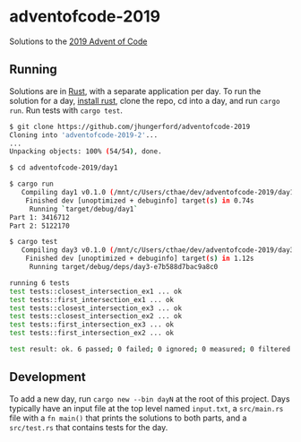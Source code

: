 # adventofcode-2019
Solutions to the [2019 Advent of Code](https://adventofcode.com/2019)

## Running
Solutions are in [Rust](https://www.rust-lang.org/), with a separate application per day.  To run the solution for a day, [install rust](https://www.rust-lang.org/tools/install), clone the repo, cd into a day, and run `cargo run`.  Run tests with `cargo test`.

```bash
$ git clone https://github.com/jhungerford/adventofcode-2019
Cloning into 'adventofcode-2019-2'...
...
Unpacking objects: 100% (54/54), done.

$ cd adventofcode-2019/day1

$ cargo run
   Compiling day1 v0.1.0 (/mnt/c/Users/cthae/dev/adventofcode-2019/day1)
    Finished dev [unoptimized + debuginfo] target(s) in 0.74s
     Running `target/debug/day1`
Part 1: 3416712
Part 2: 5122170

$ cargo test
   Compiling day3 v0.1.0 (/mnt/c/Users/cthae/dev/adventofcode-2019/day3)
    Finished dev [unoptimized + debuginfo] target(s) in 1.12s
     Running target/debug/deps/day3-e7b588d7bac9a8c0

running 6 tests
test tests::closest_intersection_ex1 ... ok
test tests::first_intersection_ex1 ... ok
test tests::closest_intersection_ex3 ... ok
test tests::closest_intersection_ex2 ... ok
test tests::first_intersection_ex3 ... ok
test tests::first_intersection_ex2 ... ok

test result: ok. 6 passed; 0 failed; 0 ignored; 0 measured; 0 filtered out
```

## Development
To add a new day, run `cargo new --bin dayN` at the root of this project.  Days typically have an input file at the top level named `input.txt`, a `src/main.rs` file with a `fn main()` that prints the solutions to both parts, and a `src/test.rs` that contains tests for the day.
